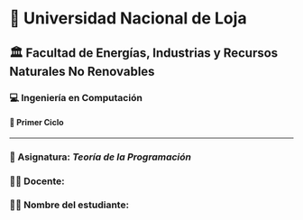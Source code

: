 # 🏫 Universidad Nacional de Loja
## 🏛️ Facultad de Energías, Industrias y Recursos Naturales No Renovables  

### 💻 Ingeniería en Computación  
#### 📘 Primer Ciclo  

---

### 🧩 Asignatura: *Teoría de la Programación*  
### 👨‍🏫 Docente:  
### 👨‍🎓 Nombre del estudiante:  
